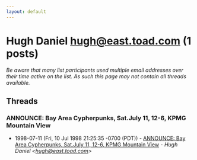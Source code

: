 ```yaml
---
layout: default
---
```


# Hugh Daniel <hugh@east.toad.com> (1 posts)

_Be aware that many list participants used multiple email addresses over their time active on the list. As such this page may not contain all threads available._

## Threads

### ANNOUNCE: Bay Area Cypherpunks, Sat.July 11, 12-6, KPMG Mountain View
+ 1998-07-11 (Fri, 10 Jul 1998 21:25:35 -0700 (PDT)) - [ANNOUNCE: Bay Area Cypherpunks, Sat.July 11, 12-6, KPMG Mountain View](/archive/1998/07/59db8767c0178bcc7d2d99fd78eb6c0b6a640ddee35e371ffc6cbf813f35028f) - _Hugh Daniel \<hugh@east.toad.com\>_

